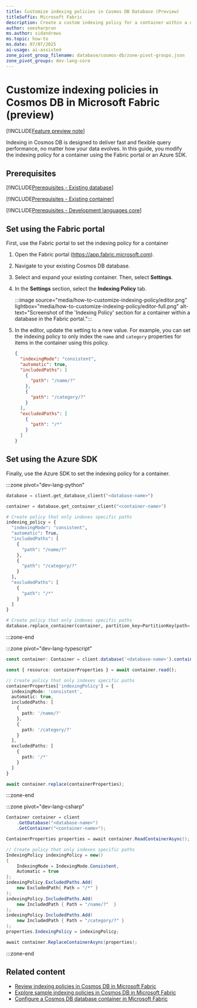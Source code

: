 ```yaml
---
title: Customize indexing policies in Cosmos DB Database (Preview)
titleSuffix: Microsoft Fabric
description: Create a custom indexing policy for a container within a database in Cosmos DB in Microsoft Fabric during the preview.
author: seesharprun
ms.author: sidandrews
ms.topic: how-to
ms.date: 07/07/2025
ai-usage: ai-assisted
zone_pivot_group_filename: database/cosmos-db/zone-pivot-groups.json
zone_pivot_groups: dev-lang-core
---
```


# Customize indexing policies in Cosmos DB in Microsoft Fabric (preview)

[!INCLUDE[Feature preview note](../../includes/feature-preview-note.md)]

Indexing in Cosmos DB is designed to deliver fast and flexible query performance, no matter how your data evolves. In this guide, you modify the indexing policy for a container using the Fabric portal or an Azure SDK.

## Prerequisites

[!INCLUDE[Prerequisites - Existing database](includes/prerequisite-existing-database.md)]

[!INCLUDE[Prerequisites - Existing container](includes/prerequisite-existing-container.md)]

[!INCLUDE[Prerequisites - Development languages core](includes/prerequisite-dev-lang-core.md)]

## Set using the Fabric portal

First, use the Fabric portal to set the indexing policy for a container

1. Open the Fabric portal (<https://app.fabric.microsoft.com>).

1. Navigate to your existing Cosmos DB database.

1. Select and expand your existing container. Then, select **Settings**.

1. In the **Settings** section, select the **Indexing Policy** tab.

    :::image source="media/how-to-customize-indexing-policy/editor.png" lightbox="media/how-to-customize-indexing-policy/editor-full.png" alt-text="Screenshot of the 'Indexing Policy' section for a container within a database in the Fabric portal.":::

1. In the editor, update the setting to a new value. For example, you can set the indexing policy to only index the `name` and `category` properties for items in the container using this policy.

    ```json
    {
      "indexingMode": "consistent",
      "automatic": true,
      "includedPaths": [
        {
          "path": "/name/?"
        },
        {
          "path": "/category/?"
        }
      ],
      "excludedPaths": [
        {
          "path": "/*"
        }
      ]
    }
    ```

## Set using the Azure SDK

Finally, use the Azure SDK to set the indexing policy for a container.

:::zone pivot="dev-lang-python"

```python
database = client.get_database_client("<database-name>")

container = database.get_container_client("<container-name>")

# Create policy that only indexes specific paths
indexing_policy = {
  "indexingMode": "consistent",
  "automatic": True,
  "includedPaths": [
    {
      "path": "/name/?"
    },
    {
      "path": "/category/?"
    }
  ],
  "excludedPaths": [
    {
      "path": "/*"
    }
  ]
}

# Create policy that only indexes specific paths
database.replace_container(container, partition_key=PartitionKey(path='/<partition-key-path>'), indexing_policy=indexing_policy)
```

:::zone-end

:::zone pivot="dev-lang-typescript"

```typescript
const container: Container = client.database('<database-name>').container('<container-name>');

const { resource: containerProperties } = await container.read();

// Create policy that only indexes specific paths
containerProperties['indexingPolicy'] = {
  indexingMode: 'consistent',
  automatic: true,
  includedPaths: [
    {
      path: '/name/?'
    },
    {
      path: '/category/?'
    }
  ],
  excludedPaths: [
    {
      path: '/*'
    }
  ]
}

await container.replace(containerProperties);
```

:::zone-end

:::zone pivot="dev-lang-csharp"

```csharp
Container container = client
    .GetDatabase("<database-name>")
    .GetContainer("<container-name>");

ContainerProperties properties = await container.ReadContainerAsync();

// Create policy that only indexes specific paths
IndexingPolicy indexingPolicy = new()
{
    IndexingMode = IndexingMode.Consistent,
    Automatic = true
};
indexingPolicy.ExcludedPaths.Add(
    new ExcludedPath{ Path = "/*" }
);
indexingPolicy.IncludedPaths.Add(
    new IncludedPath { Path = "/name/?"  }
);
indexingPolicy.IncludedPaths.Add(
    new IncludedPath { Path = "/category/?" }
);
properties.IndexingPolicy = indexingPolicy;

await container.ReplaceContainerAsync(properties);
```

:::zone-end

## Related content

- [Review indexing policies in Cosmos DB in Microsoft Fabric](indexing-policies.md)
- [Explore sample indexing policies in Cosmos DB in Microsoft Fabric](sample-indexing-policies.md)
- [Configure a Cosmos DB database container in Microsoft Fabric](how-to-configure-container.md)
